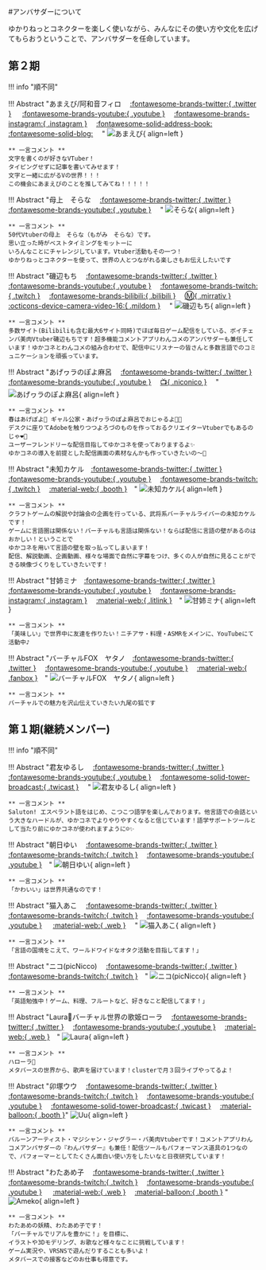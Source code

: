 #アンバサダーについて

ゆかりねっとコネクターを楽しく使いながら、みんなにその使い方や文化を広げてもらおうということで、アンバサダーを任命しています。

## 第２期

!!! info "順不同"

!!! Abstract "あまえび/阿和音フィロ 　[:fontawesome-brands-twitter:{ .twitter }](https://twitter.com/awane_philo)       　 [:fontawesome-brands-youtube:{ .youtube }](https://youtube.com/channel/UCFMTDHoAZd7WOZn5CpOWiDg) 　[:fontawesome-brands-instagram:{ .instagram }](https://instagram.com/awane_philo) 　[:fontawesome-solid-address-book:](https://vprof.me/@/Awane_Philo) 　[:fontawesome-solid-blog:](https://vr-lifemagazine.com/author/amaebi0141friends/) 　"
    ![あまえび](images/amaebi.png){ align=left } 

    ** 一言コメント **   
    文字を書くのが好きなVTuber！
    タイピングせずに記事を書いてみせます！
    文字と一緒に広がるVの世界！！！
    この機会にあまえびのことを推してみてね！！！！！

!!! Abstract "母上　そらな 　[:fontawesome-brands-twitter:{ .twitter }](https://twitter.com/SoranaVtuber)       　 [:fontawesome-brands-youtube:{ .youtube }](www.youtube.com/c/soranathemom) 　"
    ![そらな](images/sorana.png){ align=left } 

    ** 一言コメント **   
    50代Vtuberの母上　そらな（もがみ　そらな）です。
    思い立った時がベストタイミングをモットーに
    いろんなことにチャレンジしています。Vtuber活動もその一つ！
    ゆかりねっとコネクターを使って、世界の人とつながれる楽しさもお伝えしたいです

!!! Abstract "磯辺もち 　[:fontawesome-brands-twitter:{ .twitter }](https://twitter.com/IsobeMochi_V)       　 [:fontawesome-brands-youtube:{ .youtube }](https://www.youtube.com/@isobemochi) 　[:fontawesome-brands-twitch:{ .twitch }](https://www.twitch.tv/isobemochivtuber) 　[:fontawesome-brands-bilibili:{ .bilibili }](https://live.bilibili.com/23727754)  　[:m:{ .mirrativ }](https://www.mirrativ.com/user/125307162) 　[:octicons-device-camera-video-16:{ .mildom }](https://www.mildom.com/14436826) 　"
    ![磯辺もち](images/isobemochi.png){ align=left } 

    ** 一言コメント **   
    多数サイト(Bilibiliも含む最大6サイト同時)でほぼ毎日ゲーム配信をしている、ボイチェンバ美肉Vtuber磯辺もちです！超多機能コメントアプリわんコメのアンバサダーも兼任しています！ゆかコネとわんコメの組み合わせで、配信中にリスナーの皆さんと多数言語でのコミュニケーションを頑張っています。

!!! Abstract "あげヮラのぽよ麻呂 　[:fontawesome-brands-twitter:{ .twitter }](https://twitter.com/poyomaro_ageage)       　 [:fontawesome-brands-youtube:{ .youtube }](https://www.youtube.com/c/poyomaro) 　[:tv:{ .niconico }](https://www.nicovideo.jp/user/124588558) 　"
    ![あげヮラのぽよ麻呂](images/poyomaro.png){ align=left } 

    ** 一言コメント **   
    春はあげぽよ💖 ギャル公家・あげヮラのぽよ麻呂でおじゃるよ🤟😎
    デスクに座りてAdobeを触りつつよろづのものを作っておるクリエイターVtuberでもあるのじゃ❤️‍🔥
    ユーザーフレンドリーな配信目指してゆかコネを使っておりまするよ✨
    ゆかコネの導入を前提とした配信画面の素材なんかも作っていきたいの～💪

!!! Abstract "未知カケル　[:fontawesome-brands-twitter:{ .twitter }](https://twitter.com/michikakeruch)       　 [:fontawesome-brands-youtube:{ .youtube }]( https://www.youtube.com/c/michikakeru) 　[:fontawesome-brands-twitch:{ .twitch }](https://www.twitch.tv/michi_kakeru) 　[:material-web:{ .booth }](　https://michikakeru.booth.pm/)　"
    ![未知カケル](images/kakeru.png){ align=left } 

    ** 一言コメント **   
    クラフトゲームの解説や討論会の企画を行っている、武将系バーチャルライバーの未知カケルです！
    ゲームに言語圏は関係ない！バーチャルも言語は関係ない！ならば配信に言語の壁があるのはおかしい！ということで
    ゆかコネを用いて言語の壁を取っ払ってしまいます！
    配信、解説動画、企画動画、様々な場面で自然に字幕をつけ、多くの人が自然に見ることができる映像づくりをしていきたいです！

!!! Abstract "甘姉ミナ　[:fontawesome-brands-twitter:{ .twitter }](https://mobile.twitter.com/AmaneMina_maha5)       　 [:fontawesome-brands-youtube:{ .youtube }]( http://youtube.com/@AmaneMina) 　[:fontawesome-brands-instagram:{ .instagram }](https://www.instagram.com/amanemina_maha5) 　[:material-web:{ .litlink }](https://lit.link/AmaneMina)　"
    ![甘姉ミナ](images/mina.png){ align=left } 

    ** 一言コメント **   
    「美味しい」で世界中に友達を作りたい！ニチアサ・料理・ASMRをメインに、YouTubeにて活動中♪ 

!!! Abstract "バーチャルFOX　ヤタノ　[:fontawesome-brands-twitter:{ .twitter }](https://twitter.com/fox_yata9)　 [:fontawesome-brands-youtube:{ .youtube }]( https://www.youtube.com/channel/UC445KYpV6LR1EtbpRU4rmbg) 　[:material-web:{ .fanbox }](https://yatano0721.fanbox.cc/)　"
    ![バーチャルFOX　ヤタノ](images/yatano.jpg){ align=left } 

    ** 一言コメント **   
    バーチャルでの魅力を沢山伝えていきたい九尾の狐です

## 第１期(継続メンバー)

!!! info "順不同"

!!! Abstract "君友ゆるし 　[:fontawesome-brands-twitter:{ .twitter }](https://twitter.com/KimitomoJursxi) 　 [:fontawesome-brands-youtube:{ .youtube }](https://www.youtube.com/channel/UCfcMCHWc7DmnuLuusOZI_aw) 　[:fontawesome-solid-tower-broadcast:{ .twicast }](https://twitcasting.tv/kimitomojurusxi/) 　"
    ![君友ゆるし](images/yurushi.png){ align=left } 

    ** 一言コメント **   
    Saluton! エスペラント語をはじめ、こつこつ語学を楽しんでおります。他言語での会話という大きなハードルが、ゆかコネでよりやりやすくなると信じています！語学サポートツールとして当たり前にゆかコネが使われますように☺️✨

!!! Abstract "朝日ゆい　 [:fontawesome-brands-twitter:{ .twitter }](https://twitter.com/asahi___yui)　 [:fontawesome-brands-twitch:{ .twitch }](https://www.twitch.tv/yuiasahiv) 　[:fontawesome-brands-youtube:{ .youtube }](https://www.youtube.com/c/AsahiYuiChannel)　"
    ![朝日ゆい](images/yui.jpg){ align=left } 

    ** 一言コメント **   
    「かわいい」は世界共通なのです！


!!! Abstract "猫入あこ　 [:fontawesome-brands-twitter:{ .twitter }](https://twitter.com/Aco_Necoilie) 　[:fontawesome-brands-twitch:{ .twitch }](https://www.twitch.tv/aco_necoilie) 　[:fontawesome-brands-youtube:{ .youtube }](https://www.youtube.com/channel/UCHLZrWmAUDN7kQuFaOJvXew) 　 [:material-web:{ .web }](https://aconecoaco151515.wixsite.com/aconeco) 　"
    ![猫入あこ](images/aco.png){ align=left } 

    ** 一言コメント **    
    「言語の国境をこえて、ワールドワイドなオタク活動を目指してます！」

!!! Abstract "ニコ(picNicco)　 [:fontawesome-brands-twitter:{ .twitter }](https://twitter.com/Fl_picc359) 　[:fontawesome-brands-twitch:{ .twitch }](https://twitch.tv/picnicco)　"
    ![ニコ(picNicco)](images/niko.jfif){ align=left } 

    ** 一言コメント **    
    「英語勉強中！ゲーム、料理、フルートなど、好きなこと配信してます！」

!!! Abstract "Laura💫バーチャル世界の歌姫ローラ　 [:fontawesome-brands-twitter:{ .twitter }](https://twitter.com/Laura_Diva_VR) 　[:fontawesome-brands-youtube:{ .youtube }](https://www.youtube.com/c/LauraDivaVR) 　[:material-web:{ .web }](　https://vprof.me/@/Laura_Diva_VR)　"
    ![Laura](images/Laura.png){ align=left } 

    ** 一言コメント **    
    ハローラ💫
    メタバースの世界から、歌声を届けています！clusterで月３回ライブやってるよ！


!!! Abstract "卯塚ウウ　 [:fontawesome-brands-twitter:{ .twitter }](https://twitter.com/uu_uzuka) 　[:fontawesome-brands-twitch:{ .twitch }](https://www.twitch.tv/uoo2525) 　[:fontawesome-brands-youtube:{ .youtube }](https://youtube.com/uooch/) 　[:fontawesome-solid-tower-broadcast:{ .twicast }](https://twitcasting.tv/uu_uzuka) 　[:material-balloon:{ .booth }](https://uoochan.booth.pm/)"
    ![Uu](images/uu_2.png){ align=left } 
        
    ** 一言コメント **    
    バルーンアーティスト・マジシャン・ジャグラー・バ美肉Vtuberです！コメントアプリわんコメアンバサダーの『わんバサダー』も兼任！配信ツールもパフォーマンス道具の1つなので、パフォーマーとしてたくさん面白い使い方をしたいなと日夜研究しています！

!!! Abstract "わたあめ子　 [:fontawesome-brands-twitter:{ .twitter }](https://twitter.com/wata_ame_ko) 　[:fontawesome-brands-twitch:{ .twitch }](https://www.twitch.tv/wataameko)　 [:fontawesome-brands-youtube:{ .youtube }](https://www.youtube.com/c/wataamekoch) 　 [:material-web:{ .web }](https://wataameko.com/ ) 　[:material-balloon:{ .booth }](https://wataameko.booth.pm/)    "
    ![Ameko](images/ameko.png){ align=left } 
    
    ** 一言コメント **    
    わたあめの妖精、わたあめ子です！
    「バーチャルでリアルを豊かに！」を目標に、
    イラストや3Dモデリング、お歌など様々なことに挑戦しています！
    ゲーム実況や、VRSNSで遊んだりすることも多いよ！
    メタバースでの接客などのお仕事も得意です。

